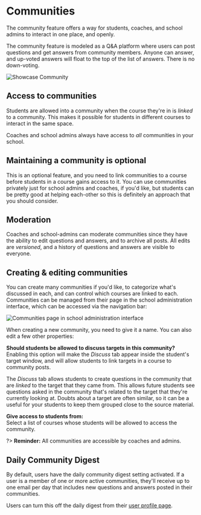 # Communities

The community feature offers a way for students, coaches, and school admins to interact in one place, and openly.

The community feature is modeled as a Q&A platform where users can post questions and get answers from community members. Anyone can answer, and up-voted answers will float to the top of the list of answers. There is no down-voting.

![Showcase Community](https://res.cloudinary.com/sv-co/image/upload/v1574169439/pupilfirst_documentation/communities/community_showcase_800_b1kae0.png)

## Access to communities

Students are allowed into a community when the course they're in is _linked_ to a community. This makes it possible for students in different courses to interact in the same space.

Coaches and school admins always have access to _all_ communities in your school.

## Maintaining a community is optional

This is an optional feature, and you need to link communities to a course before students in a course gains access to it. You can use communities privately just for school admins and coaches, if you'd like, but students can be pretty good at helping each-other so this is definitely an approach that you should consider.

## Moderation

Coaches and school-admins can moderate communities since they have the ability to edit questions and answers, and to archive all posts. All edits are _versioned_, and a history of questions and answers are visible to everyone.

## Creating & editing communities

You can create many communities if you'd like, to categorize what's discussed in each, and can control which courses are linked to each. Communities can be managed from their page in the school administration interface, which can be accessed via the navigation bar:

![Communities page in school administration interface](https://res.cloudinary.com/sv-co/image/upload/v1574232988/pupilfirst_documentation/communities/communities_page_cn1kig.png)

When creating a new community, you need to give it a name. You can also edit a few other properties:

**Should students be allowed to discuss targets in this community?** \
Enabling this option will make the _Discuss_ tab appear inside the student's target window, and will allow students to link targets in a course to community posts.

The _Discuss_ tab allows students to create questions in the community that are _linked_ to the target that they came from. This allows future students see questions asked in the community that's related to the target that they're currently looking at. Doubts about a target are often similar, so it can be a useful for your students to keep them grouped close to the source material.

**Give access to students from:** \
Select a list of courses whose students will be allowed to access the community.

?> **Reminder:** All communities are accessible by coaches and admins.

## Daily Community Digest

By default, users have the daily community digest setting activated. If a user is a member of one or more active communities, they'll receive up to one email per day that includes new questions and answers posted in their communities.

Users can turn this off the daily digest from their [user profile page](/users?id=user-profile).
